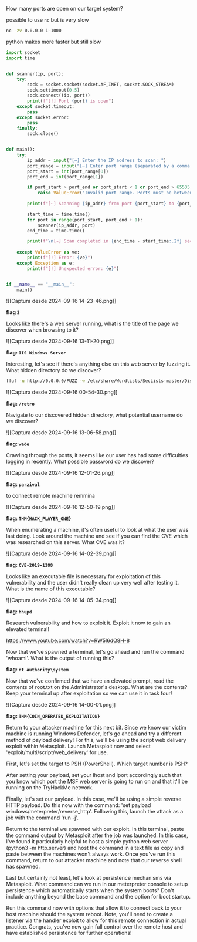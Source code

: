 
How many ports are open on our target system?

possible to use `nc` but is very slow

```bash
nc -zv 0.0.0.0 1-1000
```

python makes more faster but still slow

```python
import socket
import time


def scanner(ip, port):
    try:
        sock = socket.socket(socket.AF_INET, socket.SOCK_STREAM)
        sock.settimeout(0.5)
        sock.connect((ip, port))
        print(f"[!] Port {port} is open")
    except socket.timeout:
        pass
    except socket.error:
        pass
    finally:
        sock.close()


def main():
    try:
        ip_addr = input("[~] Enter the IP address to scan: ")
        port_range = input("[~] Enter port range (separated by a comma ','): ").split(',')
        port_start = int(port_range[0])
        port_end = int(port_range[1])

        if port_start > port_end or port_start < 1 or port_end > 65535:
            raise ValueError("Invalid port range. Ports must be between 1 and 65535.")
        
        print(f"[~] Scanning {ip_addr} from port {port_start} to {port_end}...")

        start_time = time.time()
        for port in range(port_start, port_end + 1):
            scanner(ip_addr, port)
        end_time = time.time()

        print(f"\n[~] Scan completed in {end_time - start_time:.2f} seconds.")
        
    except ValueError as ve:
        print(f"[!] Error: {ve}")
    except Exception as e:
        print(f"[!] Unexpected error: {e}")


if __name__ == "__main__":
    main()
```

![[Captura desde 2024-09-16 14-23-46.png]]

**flag `2`**

Looks like there's a web server running, what is the title of the page we discover when browsing to it?

![[Captura desde 2024-09-16 13-11-20.png]]

**flag: `IIS Windows Server`**

Interesting, let's see if there's anything else on this web server by fuzzing it. What hidden directory do we discover?

```bash
ffuf -u http://0.0.0.0/FUZZ -w /etc/share/Wordlists/SecLists-master/Discovery/Web-Content/big.txt
```

![[Captura desde 2024-09-16 00-54-30.png]]

**flag: `/retro`**

Navigate to our discovered hidden directory, what potential username do we discover?

![[Captura desde 2024-09-16 13-06-58.png]]

**flag: `wade`**

Crawling through the posts, it seems like our user has had some difficulties logging in recently. What possible password do we discover?

![[Captura desde 2024-09-16 12-01-26.png]]

**flag: `parzival`**

to connect remote machine remmina

![[Captura desde 2024-09-16 12-50-19.png]]

**flag: `THM{HACK_PLAYER_ONE}`**

When enumerating a machine, it's often useful to look at what the user was last doing. Look around the machine and see if you can find the CVE which was researched on this server. What CVE was it?

![[Captura desde 2024-09-16 14-02-39.png]]

**flag: `CVE-2019-1388`**

Looks like an executable file is necessary for exploitation of this vulnerability and the user didn't really clean up very well after testing it. What is the name of this executable?

![[Captura desde 2024-09-16 14-05-34.png]]

**flag: `hhupd`**

Research vulnerability and how to exploit it. Exploit it now to gain an elevated terminal!

https://www.youtube.com/watch?v=RW5l6dQ8H-8

Now that we've spawned a terminal, let's go ahead and run the command 'whoami'. What is the output of running this?

**flag: `nt authority\system`**

Now that we've confirmed that we have an elevated prompt, read the contents of root.txt on the Administrator's desktop. What are the contents? Keep your terminal up after exploitation so we can use it in task four!

![[Captura desde 2024-09-16 14-00-01.png]]

**flag: `THM{COIN_OPERATED_EXPLOITATION}`**

Return to your attacker machine for this next bit. Since we know our victim machine is running Windows Defender, let's go ahead and try a different method of payload delivery! For this, we'll be using the script web delivery exploit within Metasploit. Launch Metasploit now and select 'exploit/multi/script/web_delivery' for use.



First, let's set the target to PSH (PowerShell). Which target number is PSH?


After setting your payload, set your lhost and lport accordingly such that you know which port the MSF web server is going to run on and that it'll be running on the TryHackMe network.


Finally, let's set our payload. In this case, we'll be using a simple reverse HTTP payload. Do this now with the command: 'set payload windows/meterpreter/reverse_http'. Following this, launch the attack as a job with the command 'run -j'.


Return to the terminal we spawned with our exploit. In this terminal, paste the command output by Metasploit after the job was launched. In this case, I've found it particularly helpful to host a simple python web server (python3 -m http.server) and host the command in a text file as copy and paste between the machines won't always work. Once you've run this command, return to our attacker machine and note that our reverse shell has spawned.


Last but certainly not least, let's look at persistence mechanisms via Metasploit. What command can we run in our meterpreter console to setup persistence which automatically starts when the system boots? Don't include anything beyond the base command and the option for boot startup.


Run this command now with options that allow it to connect back to your host machine should the system reboot. Note, you'll need to create a listener via the handler exploit to allow for this remote connection in actual practice. Congrats, you've now gain full control over the remote host and have established persistence for further operations!